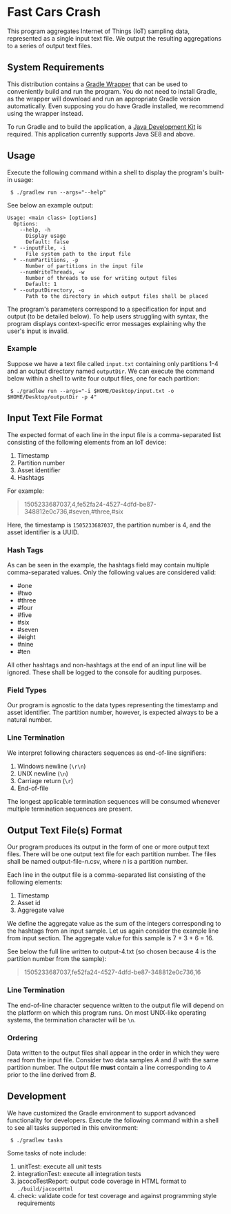 # Fast Cars Crash

This program aggregates Internet of Things (IoT) sampling data, represented as a single input text file.  We output the resulting aggregations to a series of output text files.

## System Requirements

This distribution contains a [Gradle Wrapper](https://docs.gradle.org/current/userguide/gradle_wrapper.html) that can be used to conveniently build and run the program.  You do not need to install Gradle, as the wrapper will download and run an appropriate Gradle version automatically.  Even supposing you do have Gradle installed, we recommend using the wrapper instead.

To run Gradle and to build the application, a [Java Development Kit](https://jdk.java.net/) is required.  This application currently supports Java SE8 and above.

## Usage

Execute the following command within a shell to display the program's built-in usage:

```
 $ ./gradlew run --args="--help"
```

See below an example output:

```
Usage: <main class> [options]
  Options:
    --help, -h
      Display usage
      Default: false
  * --inputFile, -i
      File system path to the input file
  * --numPartitions, -p
      Number of partitions in the input file
    --numWriteThreads, -w
      Number of threads to use for writing output files
      Default: 1
  * --outputDirectory, -o
      Path to the directory in which output files shall be placed
```

The program's parameters correspond to a specification for input and output (to be detailed below).  To help users struggling with syntax, the program displays context-specific error messages explaining why the user's input is invalid.

### Example

Suppose we have a text file called `input.txt` containing only partitions 1-4 and an output directory named `outputDir`.  We can execute the command below within a shell to write four output files, one for each partition:

```
 $ ./gradlew run --args="-i $HOME/Desktop/input.txt -o $HOME/Desktop/outputDir -p 4"
```

## Input Text File Format

The expected format of each line in the input file is a comma-separated list consisting of the following elements from an IoT device:

1. Timestamp
1. Partition number
1. Asset identifier
1. Hashtags

For example:

> 1505233687037,4,fe52fa24-4527-4dfd-be87-348812e0c736,#seven,#three,#six

Here, the timestamp is `1505233687037`, the partition number is 4, and the asset identifier is a UUID.

### Hash Tags

As can be seen in the example, the hashtags field may contain multiple comma-separated values.  Only the following values are considered valid:

* #one
* #two
* #three
* #four
* #five
* #six
* #seven
* #eight
* #nine
* #ten

All other hashtags and non-hashtags at the end of an input line will be ignored.  These shall be logged to the console for auditing purposes.

### Field Types

Our program is agnostic to the data types representing the timestamp and asset identifier.  The partition number, however, is expected always to be a natural number.


### Line Termination

We interpret following characters sequences as end-of-line signifiers:

1. Windows newline (`\r\n`)
1. UNIX newline (`\n`) 
1. Carriage return (`\r`)
1. End-of-file

The longest applicable termination sequences will be consumed whenever multiple termination sequences are present.

## Output Text File(s) Format 

Our program produces its output in the form of one or more output text files.  There will be one output text file for each partition number.  The files shall be named output-file-*n*.csv, where *n* is a partition number.

Each line in the output file is a comma-separated list consisting of the following elements:

1. Timestamp
1. Asset id
1. Aggregate value

We define the aggregate value as the sum of the integers corresponding to the hashtags from an input sample.  Let us again consider the example line from input section.  The aggregate value for this sample is 7 + 3 + 6 = 16.

See below the full line written to output-4.txt (so chosen because 4 is the partition number from the sample):

> 1505233687037,fe52fa24-4527-4dfd-be87-348812e0c736,16

### Line Termination

The end-of-line character sequence written to the output file will depend on the platform on which this program runs.  On most UNIX-like operating systems, the termination character will be `\n`.

### Ordering

Data written to the output files shall appear in the order in which they were read from the input file.  Consider two data samples *A* and *B* with the same partition number.  The output file **must** contain a line corresponding to *A* prior to the line derived from *B*.

## Development

We have customized the Gradle environment to  support advanced functionality for developers.  Execute the following command within a shell to see all tasks supported in this environment: 

```
 $ ./gradlew tasks
```

Some tasks of note include:

1. unitTest: execute all unit tests
2. integrationTest: execute all integration tests
3. jacocoTestReport: output code coverage in HTML format to `./build/jacocoHtml`
4. check: validate code for test coverage and against programming style requirements
